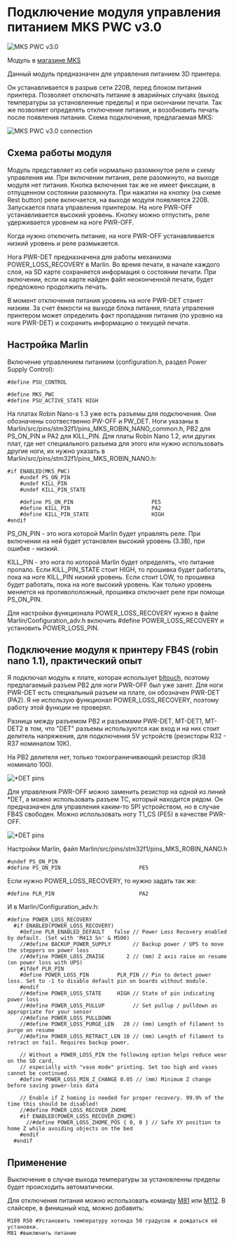 # Подключение модуля управления питанием MKS PWC v3.0

![MKS PWC v3.0](./Makerbase-MKS-PWC.webp)

Модуль в [магазине MKS](https://aliexpress.ru/item/32853300039.html)

Данный модуль предназначен для управления питанием 3D принтера.

Он устанавливается в разрыв сети 220В, перед блоком питания принтера. Позволяет отключать питание в аварийных случаях (выход температуры за установленные пределы) и при окончании печати. Так же позволяет определять отключение питания, и возобновить печать после появления питания. Схема подключения, предлагаемая MKS:

![MKS PWC v3.0 connection](./mks_pwc_connection.webp)

## Схема работы модуля

Модуль представляет из себя нормально разомкнутое реле и схему управления им. При включении питания, реле разомкнуто, на выходе модуля нет питания. Кнопка включения так же не имеет фиксации, в отпущенном состоянии разомкнута. При нажатии на кнопку (на схеме Rest button) реле включается, на выходе модуля появляется 220В. Запускается плата управления принтером. На ноге PWR-OFF устанавливается высокий уровень. Кнопку можно отпустить, реле удерживается уровнем на ноге PWR-OFF.

Когда нужно отключить питание, на ноге PWR-OFF устанавливается низкий уровень и реле размыкается.

Нога PWR-DET предназначена для работы механизма POWER_LOSS_RECOVERY в Marlin. Во время печати, в начале каждого слоя, на SD карте сохраняется информация о состоянии печати. При включении, если на карте найден файл неоконченной печати, будет предложено продолжить печать.

В момент отключения питания уровень на ноге PWR-DET станет низким. За счет ёмкости на выходе блока питания, плата упраления принтером может определить факт пропадания питания (по уровню на ноге PWR-DET) и сохранить информацию о текущей печати.

## Настройка Marlin

Включение управлением питанием (configuration.h, раздел Power Supply Control):

```
#define PSU_CONTROL
```

```
#define MKS_PWC 
#define PSU_ACTIVE_STATE HIGH
```

На платах Robin Nano-s 1.3 уже есть разъемы для подключения. Они обозначены соотвественно PW-OFF и PW_DET. Ноги указаны в Marlin/src/pins/stm32f1/pins_MKS_ROBIN_NANO_common.h, PB2 для PS_ON_PIN и PA2 для KILL_PIN.
Для платы Robin Nano 1.2, или других плат, где нет специального разъема для этого или нужно использовать другие ноги, их нужно указать в Marlin/src/pins/stm32f1/pins_MKS_ROBIN_NANO.h:

```
#if ENABLED(MKS_PWC)
    #undef PS_ON_PIN
    #undef KILL_PIN
    #undef KILL_PIN_STATE

    #define PS_ON_PIN                         PE5
    #define KILL_PIN                          PA2
    #define KILL_PIN_STATE                    HIGH
#endif
```

PS_ON_PIN - это нога которой Marlin будет управлять реле. При включении на ней будет установлен высокий уровень (3.3В), при ошибке - низкий.

KILL_PIN - это нога по которой Marlin будет определять, что питание пропало. Если KILL_PIN_STATE стоит HIGH, то прошивка будет работать, пока на ноге KILL_PIN низкий уровень. Если стоит LOW, то прошивка будет работать, пока на ноге высокий уровень. Как только уровень меняется на противоположный, прошивка отключает реле при помощи PS_ON_PIN.

Для настройки функционала POWER_LOSS_RECOVERY нужно в файле Marlin/Configuration_adv.h включить #define POWER_LOSS_RECOVERY и установить POWER_LOSS_PIN.

## Подключение модуля к принтеру FB4S (robin nano 1.1), практический опыт

Я подключал модуль к плате, которая использует [bltouch](../bltouch/readme.md), поэтому предлагаемый разъем PB2 для ноги PWR-OFF был уже занят. Для ноги PWR-DET есть специальный разъем на плате, он обозначен PWR-DET (PA2). Я не использую функционал POWER_LOSS_RECOVERY, поэтому работу этой функции не проверял.

Разница между разъемом PB2 и разъемами PWR-DET, MT-DET1, MT-DET2 в том, что "DET" разъемы используются как вход и на них стоит делитель напряжения, для подключения 5V устройств (резисторы R32 - R37 номиналом 10К).

На PB2 делителя нет, только токоограничивающий резистор (R38 номинало 100).

![*DET pins](./det_pins.png)

Для управления PWR-OFF можно заменить резистор на одной из линий *DET, а можно использовать разъем TC, который находится рядом. Он предназначен для управления каким-то SPI устройством, но в случае FB4S свободен. Можно использовать ногу T1_CS (PE5) в качестве PWR-OFF.

![*DET pins](./tc_pin.png)

Настройки Marlin, файл Marlin/src/pins/stm32f1/pins_MKS_ROBIN_NANO.h

```
#undef PS_ON_PIN
#define PS_ON_PIN                         PE5
```

Если нужно POWER_LOSS_RECOVERY, то нужно задать так же:
```
#define PLR_PIN                           PA2
```

И в Marlin/Configuration_adv.h:

```
#define POWER_LOSS_RECOVERY
  #if ENABLED(POWER_LOSS_RECOVERY)
    #define PLR_ENABLED_DEFAULT   false // Power Loss Recovery enabled by default. (Set with 'M413 Sn' & M500)
    //#define BACKUP_POWER_SUPPLY       // Backup power / UPS to move the steppers on power loss
    //#define POWER_LOSS_ZRAISE       2 // (mm) Z axis raise on resume (on power loss with UPS)
    #ifdef PLR_PIN
    #define POWER_LOSS_PIN         PLR_PIN // Pin to detect power loss. Set to -1 to disable default pin on boards without module.
    #endif
    //#define POWER_LOSS_STATE     HIGH // State of pin indicating power loss
    //#define POWER_LOSS_PULLUP         // Set pullup / pulldown as appropriate for your sensor
    //#define POWER_LOSS_PULLDOWN
    //#define POWER_LOSS_PURGE_LEN   20 // (mm) Length of filament to purge on resume
    //#define POWER_LOSS_RETRACT_LEN 10 // (mm) Length of filament to retract on fail. Requires backup power.

    // Without a POWER_LOSS_PIN the following option helps reduce wear on the SD card,
    // especially with "vase mode" printing. Set too high and vases cannot be continued.
    #define POWER_LOSS_MIN_Z_CHANGE 0.05 // (mm) Minimum Z change before saving power-loss data

    // Enable if Z homing is needed for proper recovery. 99.9% of the time this should be disabled!
    //#define POWER_LOSS_RECOVER_ZHOME
    #if ENABLED(POWER_LOSS_RECOVER_ZHOME)
      //#define POWER_LOSS_ZHOME_POS { 0, 0 } // Safe XY position to home Z while avoiding objects on the bed
    #endif
  #endif
  ```

## Применение

Выключение в случае выхода температуры за установленны пределы будет происходить автоматически.

Для отключения питания можно использовать команду [M81](https://marlinfw.org/docs/gcode/M081.html) или [M112](https://marlinfw.org/docs/gcode/M112.html). В слайсере, в финишный код, можно добавить:
```
M109 R50 #Установить температуру хотенда 50 градусов и дождаться её установки.
M81 #выключить питание
```
